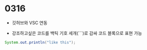 # 0316

- 깃허브와 VSC 연동 

- 강조하고싶은 코드를 백틱 기호 세개(```)로 감싸 코드 블록으로 표현 가능

```java
System.out.println("like this");
```

